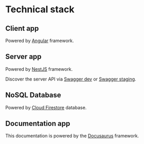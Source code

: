 # Technical stack

## Client app

Powered by [Angular](https://angular.dev) framework.

## Server app

Powered by [NestJS](https://nestjs.com/) framework.

Discover the server API via [Swagger dev](https://server.dev.feedzback.znk.io/swagger) or [Swagger staging](https://server.staging.feedzback.znk.io/swagger).

## NoSQL Database

Powered by [Cloud Firestore](https://firebase.google.com/docs/firestore) database.

## Documentation app

This documentation is powered by the [Docusaurus](https://docusaurus.io/) framework.
